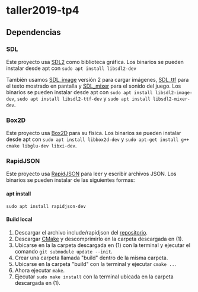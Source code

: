 # taller2019-tp4

## Dependencias

### SDL

Este proyecto usa [SDL2] como biblioteca gráfica. Los binarios se pueden instalar desde apt con `sudo apt install libsdl2-dev`

También usamos [SDL_image] versión 2 para cargar imágenes, [SDL_ttf] para el texto mostrado en pantalla y [SDL_mixer] para el sonido del juego. Los binarios se pueden instalar desde apt con `sudo apt install libsdl2-image-dev`, `sudo apt install libsdl2-ttf-dev` y `sudo apt install libsdl2-mixer-dev`.

[SDL2]: http://wiki.libsdl.org/FrontPage
[SDL_image]: https://www.libsdl.org/projects/SDL_image/
[SDL_ttf]: https://www.libsdl.org/projects/SDL_ttf/
[SDL_mixer]: https://www.libsdl.org/projects/SDL_mixer/

### Box2D

Este proyecto usa [Box2D] para su física. Los binarios se pueden instalar desde apt con `sudo apt install libbox2d-dev` y `sudo apt-get install g++ cmake libglu-dev libxi-dev`.

[Box2D]: https://github.com/erincatto/Box2D/wiki/FAQ

### RapidJSON

Este proyecto usa [RapidJSON] para leer y escribir archivos JSON.
Los binarios se pueden instalar de las siguientes formas:

[RapidJSON]: https://rapidjson.org/

#### apt install

`sudo apt install rapidjson-dev`

#### Build local

1. Descargar el archivo include/rapidjson del [repositorio][include/rapidjson].
2. Descargar [CMake] y descomprimirlo en la carpeta descargada en (1).
3. Ubicarse en la la carpeta descargada en (1) con la terminal y ejecutar el comando `git submodule update --init`.
4. Crear una carpeta llamada "build" dentro de la misma carpeta.
5. Ubicarse en la carpeta "build" con la terminal y ejecutar `cmake ..`.
6. Ahora ejecutar `make`.
7. Ejecutar `sudo make install` con la terminal ubicada en la carpeta descargada en (1).

[include/rapidjson]: https://github.com/Tencent/rapidjson
[CMake]: https://cmake.org/
